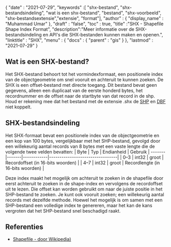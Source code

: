 {
  "date" : "2021-07-29",
  "keywords" :[ "shx-bestand", "shx-bestandsindeling", "wat is een shx-bestand", "bestand", "shx-voorbeeld", "shx-bestandsextensie","extensie", "format"],
  "author" : {
    "display_name" : "Muhammad Umar"
},
  "draft" : "false",
  "toc" : true,
  "title" :"SHX - Shapefile Shape Index Format",
  "description":"Meer informatie over de SHX-bestandsindeling en API's die SHX-bestanden kunnen maken en openen.",
  "linktitle" : "SHX",
  "menu" : {
    "docs" : {
      "parent" : "gis"
}
},
  "lastmod" : "2021-07-29"
}

## Wat is een SHX-bestand?
Het SHX-bestand behoort tot het vormindexformaat, een positionele index van de objectgeometrie om snel vooruit en achteruit te kunnen zoeken. De SHX is een offset-bestand met directe toegang. Dit bestand bevat geen gegevens, alleen een duplicaat van de eerste honderd bytes, het recordnummer en de offset naar de startbyte van dat record in de shp. Houd er rekening mee dat het bestand met de extensie .shx de [SHP](/nl/gis/shp/) en [DBF](/nl/database/dbf/) niet koppelt.

## SHX-bestandsindeling
Het SHX-formaat bevat een positionele index van de objectgeometrie en een kop van 100 bytes, vergelijkbaar met het SHP-bestand, gevolgd door een willekeurig aantal records van 8 bytes met een vaste lengte die de volgende twee velden bevatten:
| Byte | Typ | Endianheid | Gebruik |
-------|-------|------------|---------------------------------|
| 0–3 | int32 | groot | Recordoffset (in 16-bits woorden) |
| 4–7 | int32 | groot | Recordlengte (in 16-bits woorden) |

Deze index maakt het mogelijk om achteruit te zoeken in de shapefile door eerst achteruit te zoeken in de shape-index en vervolgens de recordoffset uit te lezen. Die offset kan worden gebruikt om naar de juiste positie in het SHP-bestand te zoeken. Je kunt ook vooruit zoeken; een willekeurig aantal records met dezelfde methode. Hoewel het mogelijk is om samen met een SHP-bestand een volledige index te genereren, maar het kan de kans vergroten dat het SHP-bestand snel beschadigd raakt.


## Referenties

* [Shapefile - door Wikipedia)](https://en.wikipedia.org/wiki/Shapefile)


